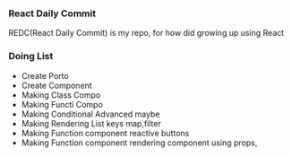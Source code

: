 ### React Daily Commit 
REDC(React Daily Commit) is my repo, for how did growing up using React

<h3>Doing List</h3>
<ul>
  <li>Create Porto</li>
  <li>Create Component</li>
  <li>Making Class Compo</li>
  <li>Making Functi Compo</li>
  <li>Making Conditional Advanced maybe</li>
  <li>Making Rendering List keys map,filter</li>
  <li>Making Function component reactive buttons </li>
  <li>Making Function component rendering component using props,  </li>
  
</ul>
